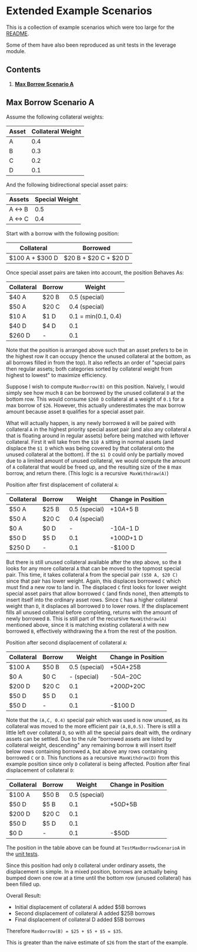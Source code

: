 # Extended Example Scenarios

This is a collection of example scenarios which were too large for the [README](./README.md).

Some of them have also been reproduced as unit tests in the leverage module.

## Contents

1. **[Max Borrow Scenario A](#max-borrow-scenario-a)**

## Max Borrow Scenario A

Assume the following collateral weights:

| Asset | Collateral Weight |
| ----- | ----------------- |
|   A   |       0.4         |
|   B   |       0.3         |
|   C   |       0.2         |
|   D   |       0.1         |

And the following bidirectional special asset pairs:

| Assets  | Special Weight |
| ------- | -------------- |
| A <-> B |      0.5       |
| A <-> C |      0.4       |

Start with a borrow with the following position:

| Collateral      | Borrowed              |
| --------------- | --------------------- |
| $100 A + $300 D | $20 B + $20 C + $20 D |

Once special asset pairs are taken into account, the position Behaves As:

| Collateral | Borrow | Weight              |
| ---------- | ------ | ------------------- |
| $40 A      | $20 B  | 0.5 (special)       |
| $50 A      | $20 C  | 0.4 (special)       |
| $10 A      | $1  D  | 0.1 = min(0.1, 0.4) |
| $40 D      | $4  D  | 0.1                 |
| $260 D     | -      | 0.1                 |

Note that the position is arranged above such that an asset prefers to be in the highest row it can occupy (hence the unused collateral at the bottom, as all borrows filled in from the top).
It also reflects an order of "special pairs then regular assets; both categories sorted by collateral weight from highest to lowest" to maximize efficiency.

Suppose I wish to compute `MaxBorrow(B)` on this position.
Naively, I would simply see how much `B` can be borrowed by the unused collateral `D` at the bottom row.
This would consume `$260 D` collateral at a weight of `0.1` for a max borrow of `$26`.
However, this actually underestimates the max borrow amount because asset `B` qualifies for a special asset pair.

What will actually happen, is any newly borrowed `B` will be paired with collateral `A` in the highest priority special asset pair (and also any collateral `A` that is floating around in regular assets) before being matched with leftover collateral.
First it will take from the `$10 A` sitting in normal assets (and displace the `$1 D` which was being covered by that collateral onto the unused collateral at the bottom).
If the `$1 D` could only be partially moved due to a limited amount of unused collateral, we would compute the amount of `A` collateral that would be freed up, and the resulting size of the `B` max borrow, and return there.
(This logic is a recursive` MaxWithdraw(A)`)

Position after first displacement of collateral `A`:

| Collateral | Borrow | Weight            | Change in Position |
| ---------- | ------ | ----------------- | ------------------ |
| $50 A      | $25 B  | 0.5 (special)     | +$10 A       +$5 B |
| $50 A      | $20 C  | 0.4 (special)     |                    |
| $0 A       | $0 D   | -                 | -$10 A       -$1 D |
| $50 D      | $5 D   | 0.1               | +$100 D      +$1 D |
| $250 D     | -      | 0.1               | -$100 D            |

But there is still unused collateral available after the step above, so the `B` looks for any more collateral `A` that can be moved to the topmost special pair.
This time, it takes collateral `A` from the special pair `($50 A, $20 C)` since that pair has lower weight.
Again, this displaces borrowed `C` which must find a new row to land in.
The displaced `C` first looks for lower weight special asset pairs that allow borrowed `C` (and finds none), then attempts to insert itself into the ordinary asset rows.
Since `C` has a higher collateral weight than `D`, it displaces all borrowed `D` to lower rows.
If the displacement fills all unused collateral before completing, returns with the amount of newly borrowed `B`.
This is still part of the recursive `MaxWithdraw(A)` mentioned above, since it is matching existing collateral `A` with new borrowed `B`, effectively withdrawing the `A` from the rest of the position.

Position after second displacement of collateral `A`:

| Collateral | Borrow | Weight            | Change in Position |
| ---------- | ------ | ----------------- | ------------------ |
| $100 A     | $50 B  | 0.5 (special)     | +$50A        +$25B |
| $0 A       | $0 C   | -   (special)     | -$50A        -$20C |
| $200 D     | $20 C  | 0.1               | +$200D       +$20C |
| $50 D      | $5 D   | 0.1               |                    |
| $50 D      | -      | 0.1               | -$100 D            |

Note that the `(A,C, 0.4)` special pair which was used is now unused, as its collateral was moved to the more efficient pair `(A,B,0.5)`.
There is still a little left over collateral `D`, so with all the special pairs dealt with, the ordinary assets can be settled.
Due to the rule "borrowed assets are listed by collateral weight, descending" any remaining borrow `B` will insert itself below rows containing borrowed `A`, but above any rows containing borrowed `C` or `D`.
This functions as a recursive` MaxWithdraw(D)` from this example position since only `D` collateral is being affected.
Position after final displacement of collateral `D`:

| Collateral | Borrow | Weight            | Change in Position |
| ---------- | ------ | ----------------- | ------------------ |
| $100 A     | $50 B  | 0.5 (special)     |                    |
| $50 D      | $5 B   | 0.1               | +$50D         +$5B |
| $200 D     | $20 C  | 0.1               |                    |
| $50 D      | $5 D   | 0.1               |                    |
| $0 D       | -      | 0.1               | -$50D              |

The position in the table above can be found at `TestMaxBorrowScenarioA` in the [unit tests](./types/documented_test.go).

Since this position had only `D` collateral under ordinary assets, the displacement is simple.
In a mixed position, borrows are actually being bumped down one row at a time until the bottom row (unused collateral) has been filled up.

Overall Result:

- Initial displacement of collateral A added $5B borrows
- Second displacement of collateral A added $25B borrows
- Final displacement of collateral D added $5B borrows

Therefore `MaxBorrow(B) = $25 + $5 + $5 = $35`.

This is greater than the naive estimate of `$26` from the start of the example. 
